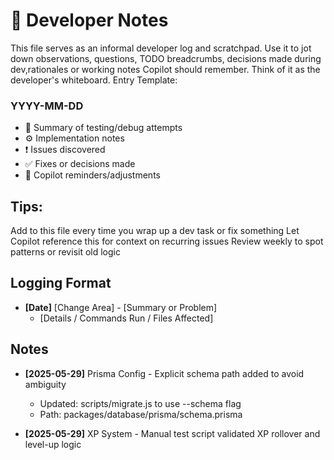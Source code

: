 # 🧠 Developer Notes

This file serves as an informal developer log and scratchpad. Use it to jot down observations, questions, TODO breadcrumbs, decisions made during dev,rationales or working notes Copilot should remember. Think of it as the developer's whiteboard.
Entry Template:

### YYYY-MM-DD
- 🧪 Summary of testing/debug attempts
- ⚙️ Implementation notes
- ❗️ Issues discovered
- ✅ Fixes or decisions made
- 🤖 Copilot reminders/adjustments

## Tips:
Add to this file every time you wrap up a dev task or fix something
Let Copilot reference this for context on recurring issues
Review weekly to spot patterns or revisit old logic

## Logging Format
- **[Date]** [Change Area] - [Summary or Problem]
  - [Details / Commands Run / Files Affected]

## Notes

- **[2025-05-29]** Prisma Config - Explicit schema path added to avoid ambiguity
  - Updated: scripts/migrate.js to use --schema flag
  - Path: packages/database/prisma/schema.prisma

- **[2025-05-29]** XP System - Manual test script validated XP rollover and level-up logic
